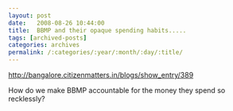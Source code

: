 ```yaml
---
layout: post
date:	2008-08-26 10:44:00
title:  BBMP and their opaque spending habits.....
tags: [archived-posts]
categories: archives
permalink: /:categories/:year/:month/:day/:title/
---
```

http://bangalore.citizenmatters.in/blogs/show_entry/389


How do we make BBMP accountable for the money they spend so recklessly?
